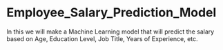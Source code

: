 # Employee_Salary_Prediction_Model
In this we will make a Machine Learning model that will predict the salary based on Age, Education Level, Job Title, Years of Experience, etc.
